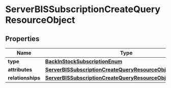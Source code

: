 
# ServerBISSubscriptionCreateQueryResourceObject

## Properties
| Name | Type | Description | Notes |
| ------------ | ------------- | ------------- | ------------- |
| **type** | [**BackInStockSubscriptionEnum**](BackInStockSubscriptionEnum.md) |  |  |
| **attributes** | [**ServerBISSubscriptionCreateQueryResourceObjectAttributes**](ServerBISSubscriptionCreateQueryResourceObjectAttributes.md) |  |  |
| **relationships** | [**ServerBISSubscriptionCreateQueryResourceObjectRelationships**](ServerBISSubscriptionCreateQueryResourceObjectRelationships.md) |  |  [optional] |



